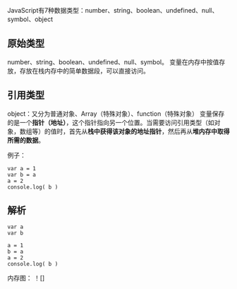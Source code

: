 JavaScript有7种数据类型：number、string、boolean、undefined、null、symbol、object
## 原始类型
number、string、boolean、undefined、null、symbol。
变量在内存中按值存放，存放在栈内存中的简单数据段，可以直接访问。
## 引用类型
object：又分为普通对象、Array（特殊对象）、function（特殊对象）
变量保存的是一个**指针（地址）**，这个指针指向另一个位置。当需要访问引用类型（如对象，数组等）的值时，首先从**栈中获得该对象的地址指针**，然后再从**堆内存中取得所需的数据**。

例子：
```
var a = 1
var b = a
a = 2
console.log( b )
```
## 解析
```
var a
var b

a = 1
b = a
a = 2
console.log( b )
```
内存图：
！[]
